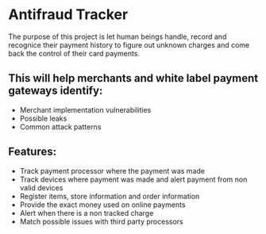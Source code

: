 # Antifraud Tracker 

The purpose of this project is let human beings handle, record and recognice their 
payment history to figure out unknown charges and come back the control of their card payments.

## This will help merchants and white label payment gateways identify:
* Merchant implementation vulnerabilities
* Possible leaks
* Common attack patterns

## Features:
* Track payment processor where the payment was made
* Track devices where payment was made and alert payment from non valid devices
* Register items, store information and order information
* Provide the exact money used on online payments 
* Alert when there is a non tracked charge
* Match possible issues with third party processors 

